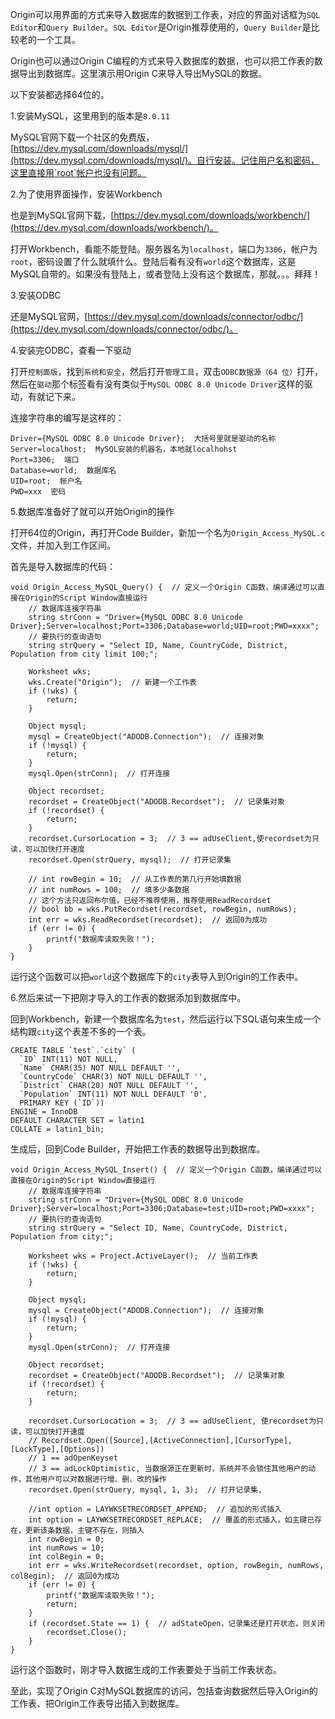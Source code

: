 Origin可以用界面的方式来导入数据库的数据到工作表，对应的界面对话框为`SQL Editor`和`Query Builder`。`SQL Editor`是Origin推荐使用的，`Query Builder`是比较老的一个工具。

Origin也可以通过Origin C编程的方式来导入数据库的数据，也可以把工作表的数据导出到数据库。这里演示用Origin C来导入导出MySQL的数据。

以下安装都选择64位的。

1.安装MySQL，这里用到的版本是`8.0.11`

MySQL官网下载一个社区的免费版，[https://dev.mysql.com/downloads/mysql/](https://dev.mysql.com/downloads/mysql/)。自行安装。记住用户名和密码，这里直接用`root`帐户也没有问题。

2.为了使用界面操作，安装Workbench

也是到MySQL官网下载，[https://dev.mysql.com/downloads/workbench/](https://dev.mysql.com/downloads/workbench/)。

打开Workbench，看能不能登陆。服务器名为`localhost`，端口为`3306`，帐户为`root`，密码设置了什么就填什么。登陆后看有没有`world`这个数据库，这是MySQL自带的。如果没有登陆上，或者登陆上没有这个数据库，那就。。。拜拜！

3.安装ODBC

还是MySQL官网，[https://dev.mysql.com/downloads/connector/odbc/](https://dev.mysql.com/downloads/connector/odbc/)。

4.安装完ODBC，查看一下驱动

打开`控制面版`，找到`系统和安全`，然后打开`管理工具`，双击`ODBC数据源（64 位）`打开，然后在`驱动`那个标签看有没有类似于`MySQL ODBC 8.0 Unicode Driver`这样的驱动，有就记下来。

连接字符串的编写是这样的：
```
Driver={MySQL ODBC 8.0 Unicode Driver};  大括号里就是驱动的名称
Server=localhost;  MySQL安装的机器名，本地就localhohst
Port=3306;  端口
Database=world;  数据库名
UID=root;  帐户名
PWD=xxx  密码
```

5.数据库准备好了就可以开始Origin的操作

打开64位的Origin，再打开Code Builder，新加一个名为`Origin_Access_MySQL.c`文件，并加入到工作区间。

首先是导入数据库的代码：
```
void Origin_Access_MySQL_Query() {  // 定义一个Origin C函数，编译通过可以直接在Origin的Script Window直接运行
	// 数据库连接字符串
	string strConn = "Driver={MySQL ODBC 8.0 Unicode Driver};Server=localhost;Port=3306;Database=world;UID=root;PWD=xxxx";
	// 要执行的查询语句
	string strQuery = "Select ID, Name, CountryCode, District, Population from city limit 100;";
	
	Worksheet wks;
	wks.Create("Origin");  // 新建一个工作表
	if (!wks) {
		return;
	}
	
	Object mysql;
	mysql = CreateObject("ADODB.Connection");  // 连接对象
	if (!mysql) {
		return;
	}
	mysql.Open(strConn);  // 打开连接
	
	Object recordset;
	recordset = CreateObject("ADODB.Recordset");  // 记录集对象
	if (!recordset) {
		return;
	}
	recordset.CursorLocation = 3;  // 3 == adUseClient,使recordset为只读，可以加快打开速度
	recordset.Open(strQuery, mysql);  // 打开记录集
	
	// int rowBegin = 10;  // 从工作表的第几行开始填数据
	// int numRows = 100;  // 填多少条数据
	// 这个方法只返回布尔值，已经不推荐使用，推荐使用ReadRecordset
	// bool bb = wks.PutRecordset(recordset, rowBegin, numRows); 
	int err = wks.ReadRecordset(recordset);  // 返回0为成功
	if (err != 0) {
		printf("数据库读取失败！");
	}
}
```
运行这个函数可以把`world`这个数据库下的`city`表导入到Origin的工作表中。

6.然后来试一下把刚才导入的工作表的数据添加到数据库中。

回到Workbench，新建一个数据库名为`test`，然后运行以下SQL语句来生成一个结构跟`city`这个表差不多的一个表。
```
CREATE TABLE `test`.`city` (
  `ID` INT(11) NOT NULL,
  `Name` CHAR(35) NOT NULL DEFAULT '',
  `CountryCode` CHAR(3) NOT NULL DEFAULT '',
  `District` CHAR(20) NOT NULL DEFAULT '',
  `Population` INT(11) NOT NULL DEFAULT '0',
  PRIMARY KEY (`ID`))
ENGINE = InnoDB
DEFAULT CHARACTER SET = latin1
COLLATE = latin1_bin;
```

生成后，回到Code Builder，开始把工作表的数据导出到数据库。

```
void Origin_Access_MySQL_Insert() {  // 定义一个Origin C函数，编译通过可以直接在Origin的Script Window直接运行
	// 数据库连接字符串
	string strConn = "Driver={MySQL ODBC 8.0 Unicode Driver};Server=localhost;Port=3306;Database=test;UID=root;PWD=xxxx";
	// 要执行的查询语句
	string strQuery = "Select ID, Name, CountryCode, District, Population from city;";
	
	Worksheet wks = Project.ActiveLayer();  // 当前工作表
	if (!wks) {
		return;
	}
	
	Object mysql;
	mysql = CreateObject("ADODB.Connection");  // 连接对象
	if (!mysql) {
		return;
	}
	mysql.Open(strConn);  // 打开连接
	
	Object recordset;
	recordset = CreateObject("ADODB.Recordset");  // 记录集对象
	if (!recordset) {
		return;
	}
	
	recordset.CursorLocation = 3;  // 3 == adUseClient, 使recordset为只读，可以加快打开速度
	// Recordset.Open([Source],[ActiveConnection],[CursorType],[LockType],[Options])
	// 1 == adOpenKeyset
	// 3 == adLockOptimistic, 当数据源正在更新时，系统并不会锁住其他用户的动作，其他用户可以对数据进行增、删、改的操作
	recordset.Open(strQuery, mysql, 1, 3);  // 打开记录集, 
	
	//int option = LAYWKSETRECORDSET_APPEND;  // 追加的形式插入
	int option = LAYWKSETRECORDSET_REPLACE;  // 覆盖的形式插入，如主键已存在，更新该条数据，主键不存在，则插入
	int rowBegin = 0;
	int numRows = 10;
	int colBegin = 0;
	int err = wks.WriteRecordset(recordset, option, rowBegin, numRows, colBegin);  // 返回0为成功
	if (err != 0) {
		printf("数据库读取失败！");
		return;
	}
	if (recordset.State == 1) {  // adStateOpen，记录集还是打开状态，则关闭
		recordset.Close();
	}
}
```
运行这个函数时，刚才导入数据生成的工作表要处于当前工作表状态。

至此，实现了Origin C对MySQL数据库的访问，包括查询数据然后导入Origin的工作表、把Origin工作表导出插入到数据库。
